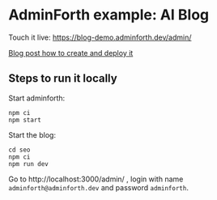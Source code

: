 

# AdminForth example: AI Blog

Touch it live: https://blog-demo.adminforth.dev/admin/


[Blog post how to create and deploy it](https://adminforth.dev/blog/ai-blog/)


## Steps to run it locally



Start adminforth:

```
npm ci
npm start
```

Start the blog:

```
cd seo
npm ci
npm run dev
```

Go to http://localhost:3000/admin/ , login with name `adminforth@adminforth.dev` and password `adminforth`.